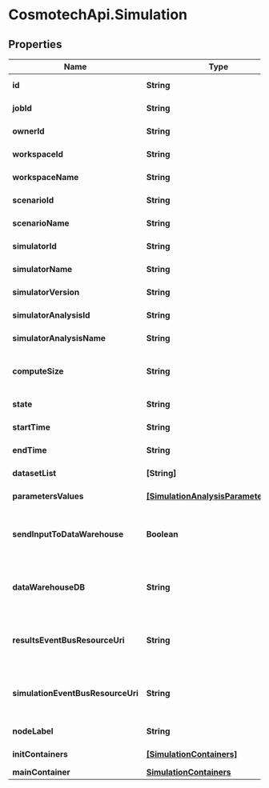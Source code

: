 # CosmotechApi.Simulation

## Properties

Name | Type | Description | Notes
------------ | ------------- | ------------- | -------------
**id** | **String** | the Simulation | [optional] [readonly] 
**jobId** | **String** | the Platform compute cluster Job Id | [optional] [readonly] 
**ownerId** | **String** | the user id which own this simulation | [optional] [readonly] 
**workspaceId** | **String** | the Workspace Id | [optional] [readonly] 
**workspaceName** | **String** | the Workspace name | [optional] [readonly] 
**scenarioId** | **String** | the Scenario Id | [optional] [readonly] 
**scenarioName** | **String** | the Scenario name | [optional] [readonly] 
**simulatorId** | **String** | the Simulator Id | [optional] [readonly] 
**simulatorName** | **String** | the Simulator name | [optional] [readonly] 
**simulatorVersion** | **String** | the Simulator version | [optional] [readonly] 
**simulatorAnalysisId** | **String** | the Simulator Analysis id | [optional] [readonly] 
**simulatorAnalysisName** | **String** | the Simulator Analysis name | [optional] [readonly] 
**computeSize** | **String** | the compute size needed for this Analysis. Standard sizes are basic and highcpu. Default is basic | [optional] [readonly] 
**state** | **String** | the Simulation state | [optional] [readonly] 
**startTime** | **String** | the Simulation start Date Time | [optional] [readonly] 
**endTime** | **String** | the Simulation end Date Time | [optional] [readonly] 
**datasetList** | **[String]** | the list of Dataset Id associated to this Analysis | [optional] [readonly] 
**parametersValues** | [**[SimulationAnalysisParameterValue]**](SimulationAnalysisParameterValue.md) | the list of Simulator Analysis parameters values | [optional] [readonly] 
**sendInputToDataWarehouse** | **Boolean** | whether or not the Dataset values and the input parameters values are send to the DataWarehouse prior to Simulation Run | [optional] [readonly] 
**dataWarehouseDB** | **String** | the DataWarehouse database name to send data if sendInputToDataWarehouse is set | [optional] 
**resultsEventBusResourceUri** | **String** | the event bus which receive Workspace Simulation results messages. Message won&#39;t be send if this is not set | [optional] 
**simulationEventBusResourceUri** | **String** | the event bus which receive Workspace Simulation events messages. Message won&#39;t be send if this is not set | [optional] 
**nodeLabel** | **String** | the node label request | [optional] [readonly] 
**initContainers** | [**[SimulationContainers]**](SimulationContainers.md) | the list of init containers | [optional] [readonly] 
**mainContainer** | [**SimulationContainers**](SimulationContainers.md) |  | [optional] 


